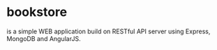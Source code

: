 # bookstore
is a simple WEB application build on RESTful API server using Express, MongoDB and AngularJS.